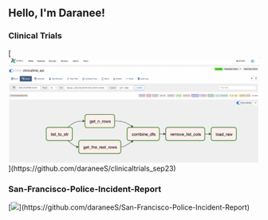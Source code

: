 <h2> Hello, I'm Daranee! </h2> 

<h3>Clinical Trials </h3>
[<img src="airflow4.png">](https://github.com/daraneeS/clinicaltrials_sep23)

<!---[https://sanfrancisco-incidents-2018-2022.netlify.app/](https://sanfrancisco-incidents-2018-2022.netlify.app/)-->

<h3> San-Francisco-Police-Incident-Report </h3>
[<img src="sf_map.gif">](https://github.com/daraneeS/San-Francisco-Police-Incident-Report)


